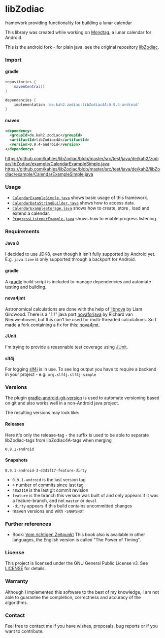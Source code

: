 # libZodiac
framework providing functionality for building a lunar calendar

This library was created while working on [Mondtag](https://github.com/kahles/mondtag), a lunar 
calendar for Android.

This is the android fork - for plain java, see the original repository 
[libZodiac](https://github.com/kahles/libZodiac).

### Import
#### gradle
```groovy
repositories {
    mavenCentral()
}

dependencies {
    implementation 'de.kah2.zodiac:libZodiac4A:0.9.4-android'
}
```

#### maven
```xml
<dependency>
  <groupId>de.kah2.zodiac</groupId>
  <artifactId>libZodiac4A</artifactId>
  <version>0.9.4-android</version>
</dependency>
```
https://github.com/kahles/libZodiac/blob/master/src/test/java/de/kah2/zodiac/libZodiac/example/CalendarExampleSimple.java
https://github.com/kahles/libZodiac/blob/master/src/test/java/de/kah2/libZodiac/example/CalendarExampleSimple.java

### Usage
- [`CalendarExampleSimple.java`](src/test/java/de/kah2/zodiac/libZodiac/example/CalendarExampleSimple.java) shows basic usage of this framework.
- [`CalendarDataStringBuilder.java`](src/test/java/de/kah2/zodiac/libZodiac/example/CalendarDataStringBuilder.java) shows how to access data. 
- [`CalendarExampleStorage.java`](src/test/java/de/kah2/zodiac/libZodiac/example/CalendarExampleStorage.java) shows how to create, store , load and
extend a calendar.
- [`ProgressListenerExample.java`](src/test/java/de/kah2/zodiac/libZodiac/example/ProgressListenerExample.java) shows how to enable progress 
listening.


### Requirements

#### Java 8
I decided to use JDK8, even though it isn't fully supported by Android yet. E.g. `java.time` is only supported through a backport for 
Android.

#### gradle
A [gradle](https://gradle.org) build script is included to manage dependencies and automate testing and building. 

#### nova4jmt
Astronomical calculations are done with the help of [libnova](http://libnova.sourceforge.net/) by Liam Girdwood.
There is a "1:1" java port [novaforjava](http://novaforjava.sourceforge.net/) by Richard van Nieuwenhoven, but this can't be used for 
multi-threaded calculations.
So I made a fork containing a fix for this: [nova4jmt](https://github.com/kahles/nova4jmt).

#### JUnit
I'm trying to provide a reasonable test coverage using [JUnit](http://junit.org).

#### slf4j
For logging [slf4j](http://www.slf4j.org/) is in use. To see log output you have to require a backend in your project - e.g.
`org.slf4j.slf4j-simple`

### Versions
The plugin [gradle-android-git-version](https://github.com/gladed/gradle-android-git-version) is used to automate versioning based on git 
and also works well in a non-Android java project.

The resulting versions may look like:
#### Releases ####
Here it's only the release-tag - the suffix is used to be able to separate libZodiac-tags from libZodiac4A-tags when merging
```
0.9.1-android
```
#### Snapshots #### 
```
0.9.1-android-3-d3d1f17-feature-dirty
```
* `0.9.1-android` is the last version tag
* `4` number of commits since last tag
* `48a2119` is the last git commit revision
* `feature` is the branch this version was built of and only appears if it was a feature-branch, and not `master` or `devel`
* `-dirty` appears if this build contains uncommitted changes
* maven versions end with `-SNAPSHOT`

### Further references
- Book: [Vom richtigen Zeitpunkt](http://www.paungger-poppe.com/index.php/de/publikationen/unsere-buecher/vom-richtigen-zeitpunkt) This book
also is available in other languages, the English version is called "The Power of Timing".

### License
This project is licensed under the GNU General Public License v3. See [LICENSE](LICENSE) for details.

### Warranty
Although I implemented this software to the best of my knowledge, I am not able to guarantee the completion, correctness and accuracy of the
algorithms.

### Contact
Feel free to contact me if you have wishes, proposals, bug reports or if you want to contribute.